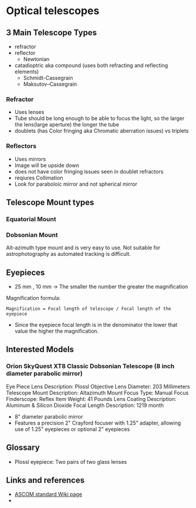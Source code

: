 # Optical telescopes

## 3 Main Telescope Types

- refractor
- reflector
  - Newtonian
- catadioptric aka compound (uses both refracting and reflecting elements)
  - Schmidt-Cassegrain
  - Maksutov–Cassegrain  

### Refractor

- Uses lenses
- Tube should be long enough to be able to focus the light, so the larger the lens(large aperture) the longer the tube
- doublets (has Color fringing aka Chromatic aberration issues) vs triplets

### Reflectors

- Uses mirrors
- Image will be upside down
- does not have color fringing issues seen in doublet refractors
- reqiures Collimation
- Look for paraboloic mirror and not spherical mirror

## Telescope Mount types

### Equatorial Mount
### Dobsonian Mount

Alt-azimuth type mount and is very easy to use. Not suitable for astrophotography as automated tracking is difficult.

## Eyepieces

- 25 mm , 10 mm -> The smaller the number the greater the magnification

Magnification formula:

```text
Magnification = Focal length of telescope / Focal length of the eyepiece
```

- Since the eyepiece focal length is in the denominator the lower that value the higher the magnification.

## Interested Models

### Orion SkyQuest XT8 Classic Dobsonian Telescope (8 inch diameter parabolic mirror)

Eye Piece Lens Description: Plossl
Objective Lens Diameter: 203 Millimeters
Telescope Mount Description: Altazimuth Mount
Focus Type: Manual Focus
Finderscope: Reflex
Item Weight: 41 Pounds
Lens Coating Description: Aluminum & Silicon Dioxide
Focal Length Description: 1219 month

- 8" diameter parabolic mirror
- Features a precision 2" Crayford focuser with 1.25" adapter, allowing use of 1.25" eyepieces or optional 2" eyepieces

## Glossary

- Plossl eyepiece: Two pairs of two glass lenses

## Links and references

- [ASCOM standard Wiki page](https://en.wikipedia.org/wiki/ASCOM_(standard))
- 
